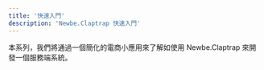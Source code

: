 ```yaml
---
title: '快速入門'
description: 'Newbe.Claptrap 快速入門'
---
```


本系列，我們將通過一個簡化的電商小應用來了解如使用 Newbe.Claptrap 來開發一個服務端系統。
